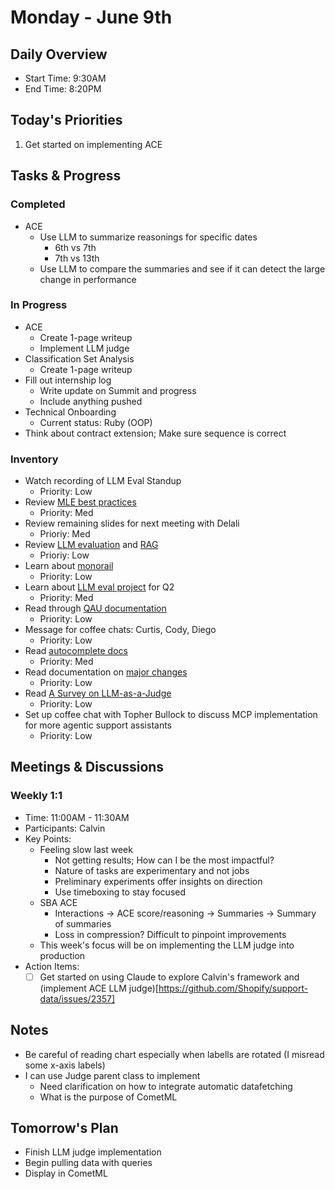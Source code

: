 # Monday - June 9th

## Daily Overview

- Start Time: 9:30AM
- End Time: 8:20PM

## Today's Priorities

1. Get started on implementing ACE

## Tasks & Progress

### Completed

- ACE
  - Use LLM to summarize reasonings for specific dates
    - 6th vs 7th
    - 7th vs 13th
  - Use LLM to compare the summaries and see if it can detect the large change in performance

### In Progress

- ACE
  - Create 1-page writeup
  - Implement LLM judge
- Classification Set Analysis
  - Create 1-page writeup
- Fill out internship log
  - Write update on Summit and progress
  - Include anything pushed
- Technical Onboarding
  - Current status: Ruby (OOP)
- Think about contract extension; Make sure sequence is correct

### Inventory

- Watch recording of LLM Eval Standup
  - Priority: Low
- Review [MLE best practices](https://vault.shopify.io/page/ML-Best-Practices~cGm2.md)
  - Priority: Med
- Review remaining slides for next meeting with Delali
  - Prioriy: Med
- Review [LLM evaluation](https://www.oreilly.com/radar/a-field-guide-to-rapidly-improving-ai-products/) and [RAG](https://aws.amazon.com/what-is/retrieval-augmented-generation/)
  - Prioriy: Low
- Learn about [monorail](https://vault.shopify.io/page/Monorail~1rHm.md)
  - Priority: Low
- Learn about [LLM eval project](https://vault.shopify.io/gsd/proposals/9ETAno) for Q2
  - Priority: Med
- Read through [QAU documentation](https://docs.google.com/document/d/1sfNOpJTmoNoyYs_lIkPMgTLlii61nWy_ygC1sb-_zyU/edit?tab=t.0#heading=h.gdqdy9yvqkj5)
  - Priority: Low
- Message for coffee chats: Curtis, Cody, Diego
  - Priority: Low
- Read [autocomplete docs](https://docs.google.com/document/d/1FN84YruPEcKwwMPmkU9P-xOPz7Lgp1BWe2QFdtg7sT0/edit?tab=t.d4w7ie4tl9vq#heading=h.9dxbpvikj18m)
  - Priority: Med
- Read documentation on [major changes](https://docs.google.com/document/d/1WyIaUrdqcneD_kY8aPgpCv-8qtfBg9CSzIr_ka-47b8/edit?tab=t.0#heading=h.8ocwxlp3fls8)
  - Priority: Low
- Read [A Survey on LLM-as-a-Judge](https://arxiv.org/pdf/2411.15594)
  - Priority: Low
- Set up coffee chat with Topher Bullock to discuss MCP implementation for more agentic support assistants
  - Priority: Low

## Meetings & Discussions

### Weekly 1:1

- Time: 11:00AM - 11:30AM
- Participants: Calvin
- Key Points:
  - Feeling slow last week
    - Not getting results; How can I be the most impactful?
    - Nature of tasks are experimentary and not jobs
    - Preliminary experiments offer insights on direction
    - Use timeboxing to stay focused
  - SBA ACE
    - Interactions → ACE score/reasoning → Summaries → Summary of summaries
    - Loss in compression? Difficult to pinpoint improvements
  - This week's focus will be on implementing the LLM judge into production
- Action Items:
  - [ ] Get started on using Claude to explore Calvin's framework and (implement ACE LLM judge)[https://github.com/Shopify/support-data/issues/2357]

## Notes

- Be careful of reading chart especially when labells are rotated (I misread some x-axis labels)
- I can use Judge parent class to implement
  - Need clarification on how to integrate automatic datafetching
  - What is the purpose of CometML

## Tomorrow's Plan

- Finish LLM judge implementation
- Begin pulling data with queries
- Display in CometML

